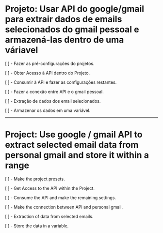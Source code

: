 # Projeto: Usar API do google/gmail para extrair dados de emails selecionados do gmail pessoal e armazená-las dentro de uma váriavel

<p>[ ] - Fazer as pré-configurações do projetos.</p>
<p>[ ] - Obter Acesso à API dentro do Projeto.</p>
<p>[ ] - Consumir à API e fazer as configurações restantes.</p>
<p>[ ] - Fazer a conexão entre API e o gmail pessoal.</p>
<p>[ ] - Extração de dados dos email selecionados.</p>
<p>[ ] - Armazenar os dados em uma variável.</p>


--------------------------------------------------------------------------------------

# Project: Use google / gmail API to extract selected email data from personal gmail and store it within a range


<p>[ ] - Make the project presets.</p>
<p>[ ] - Get Access to the API within the Project.</p>
<p>[ ] - Consume the API and make the remaining settings.</p>
<p>[ ] - Make the connection between API and personal gmail.</p>
<p>[ ] - Extraction of data from selected emails.</p>
<p>[ ] - Store the data in a variable.</p>
